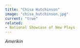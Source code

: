```yaml
---
title: "Chisa Hutchinson"
image: "chisa_hutchinson.jpg"
current: "true"
related:
- National Showcase of New Plays
---
```


*Amerikin*
